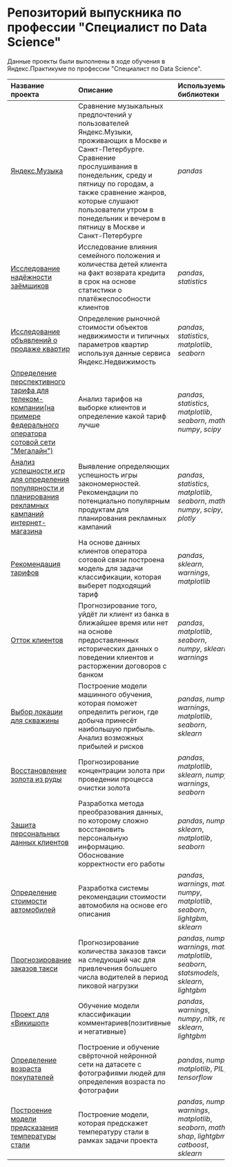 # Репозиторий выпускника по профессии "Специалист по Data Science"

Данные проекты были выполнены в ходе обучения в Яндекс.Практикуме по профессии "Специалист по Data Science".

| Название проекта | Описание | Используемые библиотеки | 
| :---------------------- | :---------------------- | :---------------------- |
| [Яндекс.Музыка](yandex_music) | Сравнение музыкальных предпочтений у пользователей Яндекс.Музыки, проживающих в Москве и Санкт-Петербурге. Сравнение прослушивания в понедельник, среду и пятницу по городам, а также сравнение жанров, которые слушают пользователи утром в понедельник и вечером в пятницу в Москве и Санкт-Петербурге | *pandas* |
| [Исследование надёжности заёмщиков](investigation_of_the_reliability_of_borrowers) | Исследование влияния семейного положения и количества детей клиента на факт возврата кредита в срок на основе статистики о платёжеспособности клиентов  | *pandas*, *statistics* |
| [Исследование объявлений о продаже квартир](research_of_ads_for_the_sale_of_apartments) | Определение рыночной стоимости объектов недвижимости и типичных параметров квартир используя данные сервиса Яндекс.Недвижимость | *pandas*, *statistics*, *matplotlib*, *seaborn* |
| [Определение перспективного тарифа для телеком-компании(на примере федерального оператора сотовой сети "Мегалайн")](determination_of_a_promising_tariff_for_a_telecom_company) | Анализ тарифов на выборке клиентов и определение какой тариф лучше | *pandas*, *statistics*, *matplotlib*, *seaborn*, *math*, *numpy*, *scipy* |
| [Анализ успешности игр для определения популярности и планирования рекламных кампаний интернет-магазина](analysis_of_the_success_of_games) | Выявление определяющих успешность игры закономерностей. Рекомендации по потенциально популярным продуктам для планирования рекламных кампаний | *pandas*, *statistics*, *matplotlib*, *seaborn*, *math*, *numpy*, *scipy*, *plotly* |
| [Рекомендация тарифов](recommendation_of_tariffs) | На основе данных клиентов оператора сотовой связи построена модель для задачи классификации, которая выберет подходящий тариф | *pandas*, *sklearn*, *warnings*, *matplotlib* |
| [Отток клиентов](forecasting_the_outflow_of_bank_customers) | Прогнозирование того, уйдёт ли клиент из банка в ближайшее время или нет на основе предоставленных исторических данных о поведении клиентов и расторжении договоров с банком | *pandas*, *matplotlib*, *seaborn*, *numpy*, *sklearn*, *warnings* |
| [Выбор локации для скважины](determining_the_most_profitable_oil_production_region) | Построение модели машинного обучения, которая поможет определить регион, где добыча принесёт наибольшую прибыль. Анализ возможных прибылей и рисков | *pandas*, *numpy*, *warnings*, *matplotlib*, *seaborn*, *sklearn* |
| [Восстановление золота из руды](investigation_of_the_technological_process_of_gold_purification) | Прогнозирование концентрации золота при проведении процесса очистки золота | *pandas*, *matplotlib*, *sklearn*, *numpy*, *warnings*, *seaborn* |
| [Защита персональных данных клиентов](protection_of_insurance_company_customer_data) | Разработка метода преобразования данных, по которому сложно восстановить персональную информацию. Обоснование корректности его работы | *pandas*, *numpy*, *sklearn*, *matplotlib*, *seaborn* |
| [Определение стоимости автомобилей](building_a_model_for_determining_the_cost_of_a_car) | Разработка системы рекомендации стоимости автомобиля на основе его описания | *pandas*, *warnings*, *math*, *numpy*, *matplotlib*, *seaborn*, *lightgbm*, *sklearn* |
| [Прогнозирование заказов такси](forecasting_taxi_orders) | Прогнозирование количества заказов такси на следующий час для привлечения большего числа водителей в период пиковой нагрузки | *pandas*, *numpy*, *warnings*, *math*, *matplotlib*, *seaborn*, *statsmodels*, *sklearn*, *lightgbm* |
| [Проект для «Викишоп»](classification_of_comments_for_an_store) | Обучение модели классификации комментариев(позитивные и негативные) | *pandas*, *warnings*, *numpy*, *nltk*, *re*, *sklearn*, *lightgbm* |
| [Определение возраста покупателей](determining_the_age_of_buyers_by_photo) | Построение и обучение свёрточной нейронной сети на датасете с фотографиями людей для определения возраста по фотографии | *pandas*, *numpy*, *matplotlib*, *PIL*, *tensorflow* |
| [Построение модели предсказания температуры стали](construction_of_a_model_for_predicting_the_temperature_of_steel) | Построение модели, которая предскажет температуру стали в рамках задачи проекта | *pandas*, *numpy*, *warnings*, *matplotlib*, *seaborn*, *math*, *shap*, *lightgbm*, *catboost*, *sklearn* |
